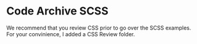 # Code Archive SCSS

We recommend that you review CSS prior to go over the SCSS examples.
For your convinience, I added a CSS Review folder.
